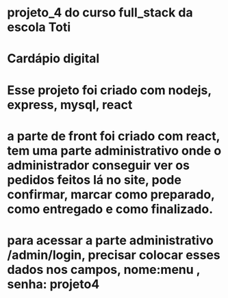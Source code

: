 # projeto_4 do curso full_stack da escola Toti
# Cardápio digital
# Esse projeto foi criado com nodejs, express, mysql, react

# a parte de front foi criado com react, tem uma parte administrativo onde o administrador conseguir ver os pedidos feitos lá no site, pode confirmar, marcar como  preparado, como entregado e como finalizado.
# para acessar a parte administrativo /admin/login, precisar colocar esses dados nos campos, nome:menu , senha: projeto4

